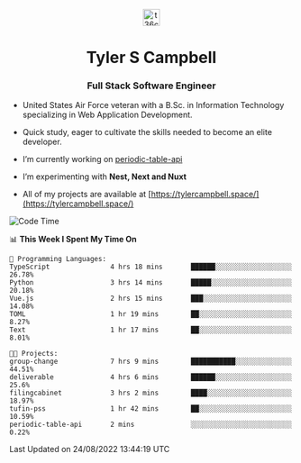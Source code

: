 <p align="center">
<a href="https://www.linkedin.com/in/t36campbell" target="blank"><img align="center" src="https://ik.imagekit.io/t36campbell/Portfolio/linkedin.png.original_m8bbGgPh6.png" alt="t36campbell" height="30" width="30" /></a>
</p>
<h1 align="center">Tyler S Campbell</h1>
<h3 align="center">Full Stack Software Engineer</h3>

* United States Air Force veteran with a B.Sc. in Information Technology specializing in Web Application Development. 

* Quick study, eager to cultivate the skills needed to become an elite developer.

* I’m currently working on [periodic-table-api](https://github.com/t36campbell/periodic-table-api)

* I’m experimenting with **Nest, Next and Nuxt**

* All of my projects are available at [https://tylercampbell.space/](https://tylercampbell.space/)

<!--START_SECTION:waka-->
![Code Time](http://img.shields.io/badge/Code%20Time-1%2C753%20hrs%2024%20mins-blue)

📊 **This Week I Spent My Time On** 

```text
💬 Programming Languages: 
TypeScript               4 hrs 18 mins       ██████░░░░░░░░░░░░░░░░░░░   26.78% 
Python                   3 hrs 14 mins       █████░░░░░░░░░░░░░░░░░░░░   20.18% 
Vue.js                   2 hrs 15 mins       ███░░░░░░░░░░░░░░░░░░░░░░   14.08% 
TOML                     1 hr 19 mins        ██░░░░░░░░░░░░░░░░░░░░░░░   8.27% 
Text                     1 hr 17 mins        ██░░░░░░░░░░░░░░░░░░░░░░░   8.01%

🐱‍💻 Projects: 
group-change             7 hrs 9 mins        ███████████░░░░░░░░░░░░░░   44.51% 
deliverable              4 hrs 6 mins        ██████░░░░░░░░░░░░░░░░░░░   25.6% 
filingcabinet            3 hrs 2 mins        ████░░░░░░░░░░░░░░░░░░░░░   18.97% 
tufin-pss                1 hr 42 mins        ██░░░░░░░░░░░░░░░░░░░░░░░   10.59% 
periodic-table-api       2 mins              ░░░░░░░░░░░░░░░░░░░░░░░░░   0.22%

```


 Last Updated on 24/08/2022 13:44:19 UTC
<!--END_SECTION:waka-->
